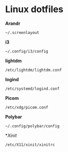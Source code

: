 # Linux dotfiles


**Arandr**
```
~/.screenlayout
```

**i3**
```
~/.config/i3/config
```

**lightdm**
```
/etc/lightdm/lightdm.conf
```

**logind**
```
/etc/systemd/logind.conf
```
**Picom**
```
/etc/xdg/picom.conf
```

**Polybar**
```
~/.config/polybar/config
```

**Xinit*
```
/etc/X11/xinit/xinitrc
```
